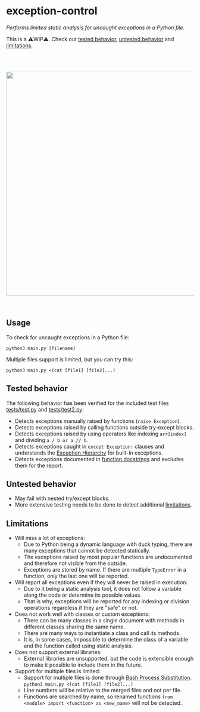 # exception-control
*Performs limited static analysis for uncaught exceptions in a Python file.*

This is a ⚠️WIP⚠️. Check out 
[tested behavior](#tested-behavior),
[untested behavior](#untested-behavior)
and 
[limitations](#limitations).


<br>
<br>
<p align="center">  
  <img width="600" src="https://i.imgur.com/l27TRKi.png">
</p>
<br>

## Usage
To check for uncaught exceptions in a Python file:
```
python3 main.py [filename]
```
Multiple files support is limited, but you can try this:
```
python3 main.py <(cat [file1] [file2]...)
```

## Tested behavior
The following behavior has been verified for the included test files [tests/test.py](https://github.com/Julynx/exception-control/blob/main/tests/test.py) and [tests/test2.py](https://github.com/Julynx/exception-control/blob/main/tests/test2.py):
- Detects exceptions manually raised by functions (```raise Exception```).
- Detects exceptions raised by calling functions outside try-except blocks.
- Detects exceptions raised by using operators like indexing ```arr[index]``` and dividing ```a / b or a // b```.
- Detects exceptions caught in ```except Exception:``` clauses and understands the [Exception Hierarchy](https://docs.python.org/3/library/exceptions.html#exception-hierarchy) for built-in exceptions.
- Detects exceptions documented in [function docstrings](https://peps.python.org/pep-0257/) and excludes them for the report.

## Untested behavior
- May fail with nested try/except blocks.
- More extensive testing needs to be done to detect additional [limitations](#limitations).

## Limitations
- Will miss a lot of exceptions:
  - Due to Python being a dynamic language with duck typing, there are many exceptions that cannot be detected statically.
  - The exceptions raised by most popular functions are undocumented and therefore not visible from the outside.
  - Exceptions are stored by name. If there are multiple ```TypeError``` in a function, only the last one will be reported.
- Will report all exceptions even if they will never be raised in execution:
  - Due to it being a static analysis tool, it does not follow a variable along the code or determine its possible values.
  - That is why, exceptions will be reported for any indexing or division operations regardless if they are "safe" or not.
- Does not work well with classes or custom exceptions:
  - There can be many classes in a single document with methods in different classes sharing the same name.
  - There are many ways to instantiate a class and call its methods.
  - It is, in some cases, impossible to determine the class of a variable and the function called using static analysis.
- Does not support external libraries:
  - External libraries are unsupported, but the code is extensible enough to make it possible to include them in the future.
- Support for multiple files is limited:
  - Support for multiple files is done through [Bash Process Substitution](https://tldp.org/LDP/abs/html/process-sub.html). ```python3 main.py <(cat [file1] [file2]...)```
  - Line numbers will be relative to the merged files and not per file.
  - Functions are searched by name, so renamed functions ```from <module> import <function> as <new_name>``` will not be detected.
